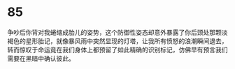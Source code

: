 # 85
争吵后你背对我蜷缩成胎儿的姿势，这个防御性姿态却意外暴露了你后颈处那颗淡褐色的星形胎记，就像暴风雨中突然显现的灯塔，让我所有愤怒的浪潮瞬间退去，转而惊叹于命运竟在我们身体上都预留了如此精确的识别标记，仿佛早有预言我们需要在黑暗中确认彼此。
